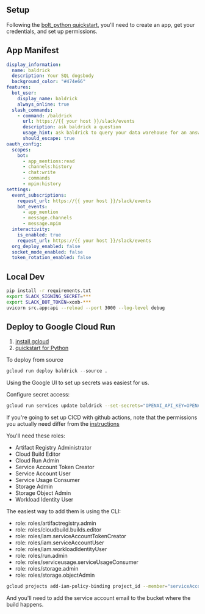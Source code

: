 


## Setup

Following the [bolt_python quickstart](https://slack.dev/bolt-python/tutorial/getting-started), you'll need to create an app, get your credentials, and set up permissions.

## App Manifest

```yaml
display_information:
  name: baldrick
  description: Your SQL dogsbody
  background_color: "#474e66"
features:
  bot_user:
    display_name: baldrick
    always_online: true
  slash_commands:
    - command: /baldrick
      url: https://{{ your host }}/slack/events
      description: ask baldrick a question
      usage_hint: ask baldrick to query your data warehouse for an answer
      should_escape: true
oauth_config:
  scopes:
    bot:
      - app_mentions:read
      - channels:history
      - chat:write
      - commands
      - mpim:history
settings:
  event_subscriptions:
    request_url: https://{{ your host }}/slack/events
    bot_events:
      - app_mention
      - message.channels
      - message.mpim
  interactivity:
    is_enabled: true
    request_url: https://{{ your host }}/slack/events
  org_deploy_enabled: false
  socket_mode_enabled: false
  token_rotation_enabled: false
```

## Local Dev

```bash
pip install -r requirements.txt
export SLACK_SIGNING_SECRET=***
export SLACK_BOT_TOKEN=xoxb-***
uvicorn src.app:api --reload --port 3000 --log-level debug
```

## Deploy to Google Cloud Run

1. [install gcloud](https://cloud.google.com/sdk/docs/install)
2. [quickstart for Python](https://cloud.google.com/run/docs/quickstarts/build-and-deploy/deploy-python-service)

To deploy from source
```python
gcloud run deploy baldrick --source .
```

Using the Google UI to set up secrets was easiest for us.

Configure secret access:
```bash
gcloud run services update baldrick --set-secrets="OPENAI_API_KEY=OPENAI_API_KEY:latest,SLACK_SIGNING_SECRET=SLACK_SIGNING_SECRET:latest,SLACK_BOT_TOKEN=SLACK_BOT_TOKEN:latest"
```

If you're going to set up CICD with github actions, note that the permissions you actually need differ from the [instructions](https://github.com/google-github-actions/deploy-cloudrun)

You'll need these roles:
- Artifact Registry Administrator
- Cloud Build Editor
- Cloud Run Admin
- Service Account Token Creator
- Service Account User
- Service Usage Consumer
- Storage Admin
- Storage Object Admin
- Workload Identity User 

The easiest way to add them is using the CLI:
- role: roles/artifactregistry.admin
- role: roles/cloudbuild.builds.editor
- role: roles/iam.serviceAccountTokenCreator
- role: roles/iam.serviceAccountUser
- role: roles/iam.workloadIdentityUser
- role: roles/run.admin
- role: roles/serviceusage.serviceUsageConsumer
- role: roles/storage.admin
- role: roles/storage.objectAdmin

```bash
gcloud projects add-iam-policy-binding project_id --member="serviceAccount:account_name@project_id.iam.gserviceaccount.com" --role="roles/this-role"
```
And you'll need to add the service account email to the bucket where the build happens.
